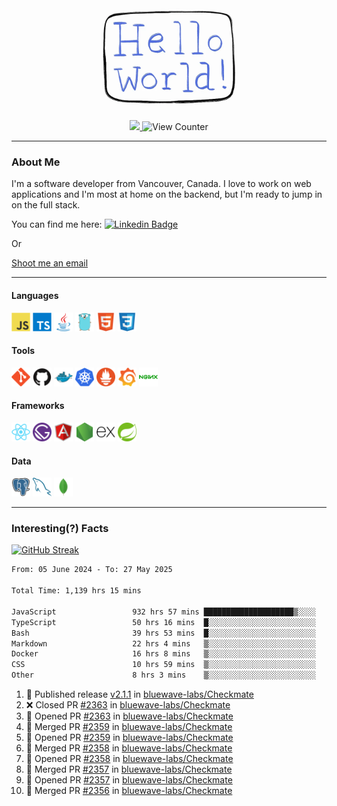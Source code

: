 <div align="center">
    <img src="./img/hello_world.webp" height="200px" width="">
    <div>
        <a href="https://www.linkedin.com/in/ajhollid">
            <img src="https://img.shields.io/badge/LinkedIn-blue"/>
        </a>
        <img src="https://komarev.com/ghpvc/?username=ajhollid&color=yellow" alt="View Counter">
    </div>
</div>

---

### About Me

I'm a software developer from Vancouver, Canada. I love to work on web applications and I'm most at home on the backend, but I'm ready to jump in on the full stack.

You can find me here: [![Linkedin Badge](https://img.shields.io/badge/-ajhollid-blue?style=flat&logo=Linkedin&logoColor=white)](https://www.linkedin.com/in/ajhollid)

Or

[Shoot me an email](mailto:ajhollid@gmail.com)

---

#### Languages

<div>
    <img src="./img/devicons/javascript-original.svg" width=30 height=30 alt="JavaScript">
    <img src="/img/devicons/typescript-original.svg" width=30 height=30 alt="TypeScript">
    <img src="./img/devicons/java-original.svg" width=30 height=30 alt="Java">
    <img src="./img/devicons/go-original.svg" width=30 height=30 alt="Golang">
    <img src="./img/devicons/html5-original.svg" width=30 height=30 alt="HTML 5">
    <img src="./img/devicons/css3-original.svg" width=30 height=30 alt="CSS 3">
</div>

#### Tools

<div>
    <img src="./img/devicons/git-original.svg" width=30 height=30 alt="Git">
    <img src="./img/devicons/github-original.svg" width=30 height=30 alt="Github">
    <img src="./img/devicons/docker-original.svg" width=30 
    height=30 alt="Docker">
    <img src="./img/devicons/kubernetes-original.svg" width=30 height=30 alt="K8">
    <img src="./img/devicons/prometheus-original.svg" width=30 height=30 alt="Prometheus">
    <img src="./img/devicons/grafana-original.svg" width=30 height=30 alt="Grafana">
    <img src="./img/devicons/nginx-original.svg" width=30 height=30 alt="Nginx">
</div>

#### Frameworks

<div>
    <img src="./img/devicons/react-original.svg" width=30 height=30 alt="React">
    <img src="./img/devicons/gatsby-original.svg" width=30 height=30 alt="Gatsby">
    <img src="./img/devicons/angularjs-original.svg" width=30 height=30 alt="AngularJS">
    <img src="./img/devicons/nodejs-original.svg" width=30 height=30 alt="NodeJS">
    <img src="./img/devicons/express-original.svg" width=30 height=30 alt="Express">
    <img src="./img/devicons/spring-original.svg" width=30 height=30 alt="Spring">
</div>

#### Data

<div>
    <img src="./img/devicons/postgresql-original.svg" width=30 height=30 alt="Postgresql">
    <img src="./img/devicons/mysql-original.svg" width=30 height=30 alt="Mysql">
    <img src="./img/devicons/mongodb-original.svg" width=30 height=30 alt="MongoDB">
</div>

---

### Interesting(?) Facts

[![GitHub Streak](http://github-readme-streak-stats.herokuapp.com?user=ajhollid)](https://git.io/streak-stats)

 <!--START_SECTION:waka-->

```txt
From: 05 June 2024 - To: 27 May 2025

Total Time: 1,139 hrs 15 mins

JavaScript                 932 hrs 57 mins ████████████████████▒░░░░   81.32 %
TypeScript                 50 hrs 16 mins  █░░░░░░░░░░░░░░░░░░░░░░░░   04.38 %
Bash                       39 hrs 53 mins  █░░░░░░░░░░░░░░░░░░░░░░░░   03.48 %
Markdown                   22 hrs 4 mins   ▒░░░░░░░░░░░░░░░░░░░░░░░░   01.92 %
Docker                     16 hrs 8 mins   ▒░░░░░░░░░░░░░░░░░░░░░░░░   01.41 %
CSS                        10 hrs 59 mins  ▒░░░░░░░░░░░░░░░░░░░░░░░░   00.96 %
Other                      8 hrs 3 mins    ▒░░░░░░░░░░░░░░░░░░░░░░░░   00.70 %
```

<!--END_SECTION:waka-->


<!--START_SECTION:activity-->
1. 🚀 Published release [v2.1.1](https://github.com/bluewave-labs/Checkmate/releases/tag/v2.1.1) in [bluewave-labs/Checkmate](https://github.com/bluewave-labs/Checkmate)
2. ❌ Closed PR [#2363](https://github.com/bluewave-labs/Checkmate/pull/2363) in [bluewave-labs/Checkmate](https://github.com/bluewave-labs/Checkmate)
3. 💪 Opened PR [#2363](https://github.com/bluewave-labs/Checkmate/pull/2363) in [bluewave-labs/Checkmate](https://github.com/bluewave-labs/Checkmate)
4. 🎉 Merged PR [#2359](https://github.com/bluewave-labs/Checkmate/pull/2359) in [bluewave-labs/Checkmate](https://github.com/bluewave-labs/Checkmate)
5. 💪 Opened PR [#2359](https://github.com/bluewave-labs/Checkmate/pull/2359) in [bluewave-labs/Checkmate](https://github.com/bluewave-labs/Checkmate)
6. 🎉 Merged PR [#2358](https://github.com/bluewave-labs/Checkmate/pull/2358) in [bluewave-labs/Checkmate](https://github.com/bluewave-labs/Checkmate)
7. 💪 Opened PR [#2358](https://github.com/bluewave-labs/Checkmate/pull/2358) in [bluewave-labs/Checkmate](https://github.com/bluewave-labs/Checkmate)
8. 🎉 Merged PR [#2357](https://github.com/bluewave-labs/Checkmate/pull/2357) in [bluewave-labs/Checkmate](https://github.com/bluewave-labs/Checkmate)
9. 💪 Opened PR [#2357](https://github.com/bluewave-labs/Checkmate/pull/2357) in [bluewave-labs/Checkmate](https://github.com/bluewave-labs/Checkmate)
10. 🎉 Merged PR [#2356](https://github.com/bluewave-labs/Checkmate/pull/2356) in [bluewave-labs/Checkmate](https://github.com/bluewave-labs/Checkmate)
<!--END_SECTION:activity-->
